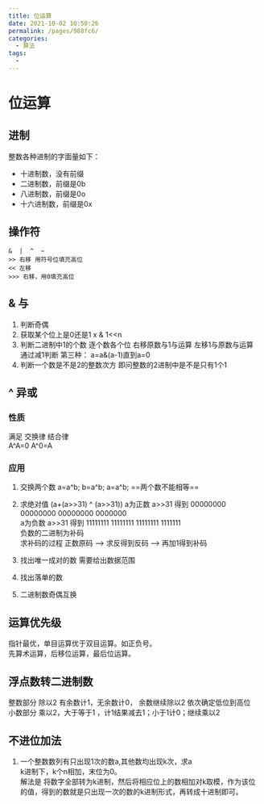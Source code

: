 ```yaml
---
title: 位运算
date: 2021-10-02 10:50:26
permalink: /pages/988fc6/
categories:
  - 算法
tags:
  - 
---
```

# 位运算
## 进制
整数各种进制的字面量如下：
- 十进制数，没有前缀
- 二进制数，前缀是0b
- 八进制数，前缀是0o
- 十六进制数，前缀是0x
## 操作符 
```
&  |  ^  ~
>> 右移 用符号位填充高位
<< 左移
>>> 右移，用0填充高位
```

## & 与
1. 判断奇偶
2. 获取某个位上是0还是1    x & 1<<n
3. 判断二进制中1的个数 
逐个数各个位  右移原数与1与运算    左移1与原数与运算
通过减1判断 第三种： a=a&(a-1)直到a=0
3. 判断一个数是不是2的整数次方    即问整数的2进制中是不是只有1个1

## ^ 异或
### 性质 
满足 交换律 结合律                         
A^A=0  A^0=A 
### 应用
1. 交换两个数 
a=a^b; b=a^b;  a=a^b;
==两个数不能相等==
2. 求绝对值
(a+(a>>31) ^ (a>>31))
a为正数   a>>31 得到 00000000 00000000 00000000 0000000   
a为负数   a>>31 得到 11111111 11111111 11111111 1111111   
负数的二进制为补码    
求补码的过程  正数原码  -->  求反得到反码  -->  再加1得到补码    

3. 找出唯一成对的数  需要给出数据范围    
4. 找出落单的数    
5. 二进制数奇偶互换    
## 运算优先级
指针最优，单目运算优于双目运算。如正负号。      
先算术运算，后移位运算，最后位运算。   
## 浮点数转二进制数
整数部分 除以2 有余数计1，无余数计0， 余数继续除以2 依次确定低位到高位   
小数部分 乘以2，大于等于1 ，计1结果减去1；小于1计0；继续乘以2   

## 不进位加法
1. 一个整数数列有只出现1次的数a,其他数均出现k次，求a    
k进制下，k个n相加，末位为0。    
解法是 将数字全部转为k进制，然后将相应位上的数相加对k取模，作为该位的值，得到的数就是只出现一次的数的k进制形式，再转成十进制即可。
  
